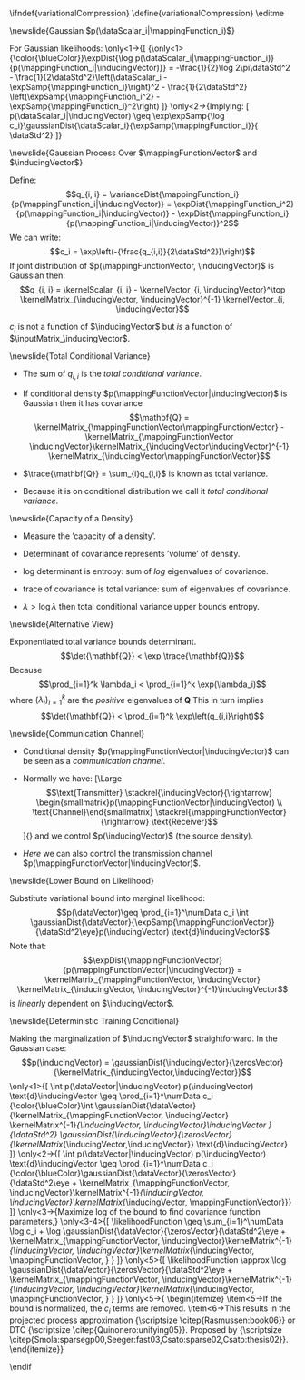 \ifndef{variationalCompression}
\define{variationalCompression}
\editme

\newslide{Gaussian $p(\dataScalar_i|\mappingFunction_i)$}

For Gaussian likelihoods: \only<1->{\[
  {\only<1>{\color{\blueColor}}\expDist{\log p(\dataScalar_i|\mappingFunction_i)}{p(\mappingFunction_i|\inducingVector)}} = -\frac{1}{2}\log 2\pi\dataStd^2 - \frac{1}{2\dataStd^2}\left(\dataScalar_i - \expSamp{\mappingFunction_i}\right)^2 - \frac{1}{2\dataStd^2} \left(\expSamp{\mappingFunction_i^2} - \expSamp{\mappingFunction_i}^2\right)
  \]} \only<2->{Implying:
    \[
  p(\dataScalar_i|\inducingVector) \geq \exp\expSamp{\log c_i}\gaussianDist{\dataScalar_i}{\expSamp{\mappingFunction_i}}{ \dataStd^2}
  \]}

\newslide{Gaussian Process Over $\mappingFunctionVector$ and $\inducingVector$}

Define:
$$q_{i, i} = \varianceDist{\mappingFunction_i}{p(\mappingFunction_i|\inducingVector)} = \expDist{\mappingFunction_i^2}{p(\mappingFunction_i|\inducingVector)} - \expDist{\mappingFunction_i}{p(\mappingFunction_i|\inducingVector)}^2$$
We can write: $$c_i = \exp\left(-{\frac{q_{i,i}}{2\dataStd^2}}\right)$$
If joint distribution of $p(\mappingFunctionVector, \inducingVector)$ is
Gaussian then:
$$q_{i, i} = \kernelScalar_{i, i} - \kernelVector_{i, \inducingVector}^\top \kernelMatrix_{\inducingVector, \inducingVector}^{-1} \kernelVector_{i, \inducingVector}$$

$c_i$ is not a function of $\inducingVector$ but *is* a function of
$\inputMatrix_\inducingVector$.

<!--frame end-->
<!--frame start-->
\newslide{Total Conditional Variance}

-   The sum of $q_{i,i}$ is the *total conditional variance*.

-   If conditional density $p(\mappingFunctionVector|\inducingVector)$
    is Gaussian then it has covariance
    $$\mathbf{Q} = \kernelMatrix_{\mappingFunctionVector\mappingFunctionVector} - \kernelMatrix_{\mappingFunctionVector \inducingVector}\kernelMatrix_{\inducingVector\inducingVector}^{-1} \kernelMatrix_{\inducingVector\mappingFunctionVector}$$

-   $\trace{\mathbf{Q}} = \sum_{i}q_{i,i}$ is known as total variance.

-   Because it is on conditional distribution we call it *total
    conditional variance*.

<!--frame end-->
<!--frame start-->
\newslide{Capacity of a Density}

-   Measure the ’capacity of a density’.

-   Determinant of covariance represents ’volume’ of density.

-   log determinant is entropy: sum of *log* eigenvalues of covariance.

-   trace of covariance is total variance: sum of eigenvalues of
    covariance.

-   $\lambda > \log \lambda$ then total conditional variance upper
    bounds entropy.

<!--frame end-->
<!--frame start-->
\newslide{Alternative View}

Exponentiated total variance bounds determinant.
$$\det{\mathbf{Q}} < \exp \trace{\mathbf{Q}}$$ Because
$$\prod_{i=1}^k \lambda_i < \prod_{i=1}^k \exp(\lambda_i)$$ where
$\{\lambda_i\}_{i=1}^k$ are the *positive* eigenvalues of $\mathbf{Q}$
This in turn implies
$$\det{\mathbf{Q}} < \prod_{i=1}^k \exp\left(q_{i,i}\right)$$

<!--frame end-->
<!--frame start-->
\newslide{Communication Channel}

-   Conditional density $p(\mappingFunctionVector|\inducingVector)$ can
    be seen as a *communication channel*.

-   Normally we have: [\Large
    $$\text{Transmitter} \stackrel{\inducingVector}{\rightarrow} \begin{smallmatrix}p(\mappingFunctionVector|\inducingVector) \\ \text{Channel}\end{smallmatrix} \stackrel{\mappingFunctionVector}{\rightarrow} \text{Receiver}$$]{}
    and we control $p(\inducingVector)$ (the source density).

-   *Here* we can also control the transmission channel
    $p(\mappingFunctionVector|\inducingVector)$.

<!--frame end-->
<!--frame start-->
\newslide{Lower Bound on Likelihood}

Substitute variational bound into marginal likelihood:
$$p(\dataVector)\geq \prod_{i=1}^\numData c_i \int \gaussianDist{\dataVector}{\expSamp{\mappingFunctionVector}}{\dataStd^2\eye}p(\inducingVector) \text{d}\inducingVector$$
Note that:
$$\expDist{\mappingFunctionVector}{p(\mappingFunctionVector|\inducingVector)} = \kernelMatrix_{\mappingFunctionVector, \inducingVector} \kernelMatrix_{\inducingVector, \inducingVector}^{-1}\inducingVector$$
is *linearly* dependent on $\inducingVector$.

<!--frame end-->
<!--frame start-->
\newslide{Deterministic Training Conditional}

Making the marginalization of $\inducingVector$ straightforward. In the
Gaussian case:
$$p(\inducingVector) = \gaussianDist{\inducingVector}{\zerosVector}{\kernelMatrix_{\inducingVector,\inducingVector}}$$
\only<1>{\[
    \int p(\dataVector|\inducingVector) p(\inducingVector) \text{d}\inducingVector  \geq \prod_{i=1}^\numData c_i {\color{\blueColor}\int \gaussianDist{\dataVector}{\kernelMatrix_{\mappingFunctionVector, \inducingVector} \kernelMatrix^{-1}_{\inducingVector, \inducingVector}\inducingVector }{\dataStd^2} \gaussianDist{\inducingVector}{\zerosVector}{\kernelMatrix_{\inducingVector,\inducingVector}} \text{d}\inducingVector} \]}
\only<2->{\[
    \int p(\dataVector|\inducingVector) p(\inducingVector) \text{d}\inducingVector \geq \prod_{i=1}^\numData c_i {\color{\blueColor}\gaussianDist{\dataVector}{\zerosVector}{\dataStd^2\eye + \kernelMatrix_{\mappingFunctionVector, \inducingVector}\kernelMatrix^{-1}_{\inducingVector, \inducingVector}\kernelMatrix_{\inducingVector, \mappingFunctionVector}}} \]}
\only<3->{Maximize log of the bound to find covariance function parameters,}
\only<3-4>{\[
    \likelihoodFunction \geq \sum_{i=1}^\numData \log c_i + \log \gaussianDist{\dataVector}{\zerosVector}{\dataStd^2\eye + \kernelMatrix_{\mappingFunctionVector, \inducingVector}\kernelMatrix^{-1}_{\inducingVector, \inducingVector}\kernelMatrix_{\inducingVector, \mappingFunctionVector, } }
    \]} \only<5>{\[
    \likelihoodFunction \approx \log \gaussianDist{\dataVector}{\zerosVector}{\dataStd^2\eye + \kernelMatrix_{\mappingFunctionVector, \inducingVector}\kernelMatrix^{-1}_{\inducingVector, \inducingVector}\kernelMatrix_{\inducingVector, \mappingFunctionVector, } }
    \]} \only<5->{
    \begin{itemize}
      \item<5->If the bound is normalized, the $c_i$ terms are removed.
      \item<6->This results in the projected process approximation {\scriptsize \citep{Rasmussen:book06}} or DTC {\scriptsize \citep{Quinonero:unifying05}}. Proposed by {\scriptsize \citep{Smola:sparsegp00,Seeger:fast03,Csato:sparse02,Csato:thesis02}}.
      \end{itemize}}

<!--frame end-->

\endif
